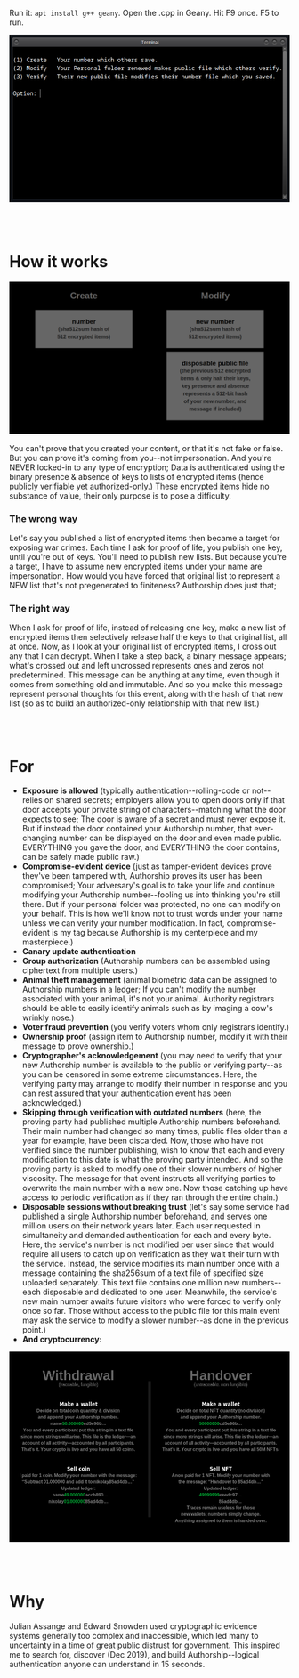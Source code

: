 Run it: ```apt install g++ geany```. Open the .cpp in Geany. Hit F9 once. F5 to run.

<p align="center">
  <img src="https://raw.githubusercontent.com/compromise-evident/Authorship/refs/heads/main/Other/Terminal.png">
</p>

<br>
<br>

# How it works

<p align="center">
  <img src="https://raw.githubusercontent.com/compromise-evident/Authorship/refs/heads/main/Other/How_it_works.png">
</p>

You can't prove that you created your content, or that
it's not fake or false. But you can prove it's coming
from you--not impersonation. And you're NEVER locked-in
to any type of encryption;
Data is authenticated using the binary
presence & absence of keys to lists of encrypted
items (hence publicly verifiable yet authorized-only.)
These encrypted items hide no substance of value,
their only purpose is to pose a difficulty.

### The wrong way

Let's say you published a list of encrypted items
then became a target for exposing war crimes.
Each time I ask for proof of life, you publish
one key, until you're out of keys.
You'll need to publish new lists.
But because you're a target,
I have to assume new encrypted
items under your name are impersonation.
How would you have forced that original list to represent
a NEW list that's not pregenerated to finiteness?
Authorship does just that;

### The right way

When I ask for proof of life, instead of releasing one key,
make a new list of encrypted items then selectively release half the keys to that original list, all at once.
Now, as I look at your original list of encrypted items,
I cross out any that I can decrypt.
When I take a step back,
a binary message appears; what's crossed out and left uncrossed
represents ones and zeros not predetermined.
This message can be anything at any time,
even though it comes from something old and immutable.
And so you make this message represent personal thoughts for this event,
along with the hash of that new list
(so as to build an authorized-only relationship with that new list.)

<br>
<br>

# For

*   **Exposure is allowed**
    (typically authentication--rolling-code or not--relies
    on shared secrets; employers allow you to
    open doors only if that door accepts your
    private string of characters--matching what the
    door expects to see; The door is aware of a secret
    and must never expose it. But if instead the door
    contained your Authorship number, that ever-changing number
    can be displayed on the door and even made public.
    EVERYTHING you gave the door, and EVERYTHING the
    door contains, can be safely made public raw.)
*   **Compromise-evident device**
    (just as tamper-evident devices prove they've
    been tampered with, Authorship proves its user
    has been compromised; Your adversary's goal is
    to take your life and continue modifying
    your Authorship number--fooling us into thinking you're
    still there. But if your personal folder
    was protected, no one can modify on your behalf.
    This is how we'll know not to
    trust words under your name
    unless we can verify your
    number modification. In fact, compromise-evident is my tag because Authorship is my centerpiece and my masterpiece.)
*   **Canary update authentication**
*   **Group authorization**
    (Authorship numbers can be assembled using ciphertext from multiple users.)
*   **Animal theft management**
    (animal biometric data can be assigned to Authorship numbers in a ledger; If you can't modify the
    number associated with your animal, it's not your animal. Authority registrars should be able to
    easily identify animals such as by imaging a cow's wrinkly nose.)
*   **Voter fraud prevention**
    (you verify voters whom only registrars identify.)
*   **Ownership proof**
    (assign item to Authorship number, modify it with their message to prove ownership.)
*   **Cryptographer's acknowledgement**
    (you may need to verify that your new Authorship number
    is available to the public or verifying party--as you can be censored in some
    extreme circumstances. Here, the verifying party may arrange to modify their
    number in response and you can rest assured that your authentication
    event has been acknowledged.)
*   **Skipping through verification with outdated numbers**
    (here, the proving
    party had published multiple Authorship numbers beforehand. Their main number had changed
    so many times, public files older than a year for example, have been discarded.
    Now, those who have not verified since the number publishing, wish to know that
    each and every modification to this date is what the proving party intended.
    And so the proving party is asked to modify one of their slower numbers of
    higher viscosity. The message for that event instructs all verifying parties
    to overwrite the main number with a new one. Now those catching up have access
    to periodic verification as if they ran through the entire chain.)
*   **Disposable sessions without breaking trust**
    (let's say some service had
    published a single Authorship number beforehand, and serves one million users on their
    network years later. Each user requested in simultaneity and demanded
    authentication for each and every byte. Here, the service's number is not
    modified per user since that would require all users to catch up on verification
    as they wait their turn with the service. Instead, the service modifies its main
    number once with a message containing the sha256sum of a text file of specified
    size uploaded separately. This text file contains one million new
    numbers--each disposable and dedicated to one user. Meanwhile, the service's
    new main number awaits future visitors who were forced to verify only once so far.
    Those without access to the public file for this main event may ask the service
    to modify a slower number--as done in the previous point.)
*   **And cryptocurrency:**

<p align="center">
  <img src="https://raw.githubusercontent.com/compromise-evident/Authorship/main/Other/Cryptocurrency_81045ad8faed316fba71a14666de0565.png">
</p>

<br>
<br>

# Why

Julian Assange and Edward Snowden used cryptographic evidence
systems generally too complex and inaccessible, which led many to uncertainty
in a time of great public distrust for government.
This inspired me to search for, discover (Dec 2019), and build Authorship--logical
authentication anyone can understand in 15 seconds.
